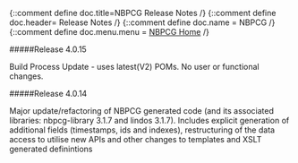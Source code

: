 {::comment define doc.title=NBPCG Release Notes /}
{::comment define doc.header= Release Notes /}
{::comment define doc.name = NBPCG /}
{::comment define doc.menu.menu = [NBPCG Home](index.html) /}

#####Release 4.0.15

Build Process Update - uses latest(V2) POMs. No user or functional changes.


#####Release 4.0.14

Major update/refactoring of NBPCG generated code (and its associated libraries: nbpcg-library 3.1.7 and lindos 3.1.7).
Includes explicit generation of additional fields (timestamps, ids and indexes), restructuring of the data access to utilise new APIs and other 
changes to templates and XSLT generated definintions

